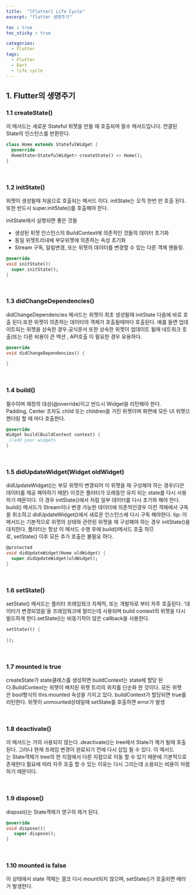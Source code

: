 ```yaml
---
title:  "[Flutter] Life Cycle"
excerpt: "flutter 생명주기"

toc : true
toc_sticky : true

categories:
  - Flutter
tags: 
  - Flutter
  - Dart
  - life cycle
---
```



## 1. Flutter의 생명주기


### 1.1 createState()

이 메서드는 새로운 Stateful 위젯을 만들 때 호출되며 필수 메서드입니다. 연결된 State의 인스턴스를 반환한다.

```dart
class Home extends StatefulWidget {
  @override
  HomeState<StatefulWidget> createState() => Home();
}
```
<br/>

### 1.2 initState()

위젯이 생성될때 처음으로 호출되는 메서드 이다. initState는 오직 한번 만 호출 된다. 또한 반드시 super.initState()를 호출해야 한다.

initState에서 실행되면 좋은 것들
 - 생성된 위젯 인스턴스의 BuildContext에 의존적인 것들의 데이터 초기화
 - 동일 위젯트리내에 부모위젯에 의존하는 속성 초기화
 - Stream 구독, 알림변경, 또는 위젯의 데이터를 변경할 수 있는 다른 객체 핸들링.

```dart
@override
void initState(){
  super.initState();
}
```

<br/>

### 1.3 didChangeDependencies()

didChangeDependencies 메서드는 위젯이 최초 생성될때 initState 다음에 바로 호출 된다.또한 위젯이 의존하는 데이터의 객체가 호출될때마다 호출된다. 예를 들면 업데이트되는 위젯을 상속한 경우.공식문서 또한 상속한 위젯이 업데이트 될때 네트워크 호출(또는 다른 비용이 큰 액션 , API호출 이 필요한 경우 유용하다.

```dart
@override
void didChangeDependencies() { 
 
}
```
<br/>

### 1.4 build()

필수이며 재정의 대상(@override)이고 반드시 Widget을 리턴해야 한다.
Padding, Center 조차도 child 또는 children을 가진 위젯이며 화면에 모든 UI 위젯으 랜더링 할 때 마다 호출한다.

```dart
@override
Widget build(BuildContext context) {
 //add your widgets
}
```

<br/>

### 1.5 didUpdateWidget(Widget oldWidget)

didUpdateWidget()는 부모 위젯이 변경되어 이 위젯을 재 구성해야 하는 경우(다은 데이터를 제공 해야하기 때문)
이것은 플러터가 오래동안 유지 되는 state를 다시 사용하기 때문이다. 이 경우 initState()에서 처럼 일부 데이터를 다시 초기화 해야 한다.
build() 메서드가 Stream이나 변경 가능한 데이터에 의존적인경우 이전 객체에서 구독을 취소하고 didUpdateWidget()에서 새로운 인스턴스에 다시 구독 해야한다.
tip: 이 메서드는 기본적으로 위젯의 상태와 관련된 위젯을 재 구성해야 하는 경우 initState()을 대치한다.
플러터는 항상 이 메서드 수행 후에 build()메서드 호출 하므로, setState() 이후 모든 추가 호출은 불필요 하다.

```dart
@protected
void didUpdateWidget(Home oldWidget) {
  super.didUpdateWidget(oldWidget);
}
```

<br/>

### 1.6 setState()

setState() 메서드는 플러터 프레임워크 자체적, 또는 개발자로 부터 자주 호출된다.
'데이터가 변경되었음’을 프레임워크에 알리는데 사용되며 build context의 위젯을 다시 빌드하게 한다.setState()는 비동기적이 않은 callback을 사용한다.

```dart
setState(() {
 
});
```

<br/>

### 1.7 mounted is true

createState가 state클래스를 생성하면 buildContext는 state에 할당 된다.BuildContext는 위젯이 배치된 위젯 트리의 위치를 단순화 한 것이다.
모든 위젯은 bool형식의 this.mounted 속성을 가지고 있다. buildContext가 할당되면 true를 리턴한다. 위젯이 unmounted상태일때 setState를 호출하면 error가 발생

<br/>

### 1.8 deactivate()
이 메서드는 거의 사용되지 않는다
.deactivate()는 tree에서 State가 제거 될때 호출 된다. 그러나 현재 프레임 변경이 완료되기 전에 다시 삽입 될 수 있다. 이 메서드는 State객체가 tree의 한 지점에서 다른 지점으로 이동 할 수 있기 때문에 기본적으로 존재한다.필요에 따라 자주 호출 할 수 있는 이유는 다시 그리는데 소용되는 비용이 저렴하기 때문이다.

<br/>

### 1.9 dispose()

dispost()는 State객체가 영구히 제거 된다.

```dart
@override
void dispose(){
   super.dispose();
}
```

<br/>

### 1.10 mounted is false

이 상태에서 state 객체는 결코 다시 mount되지 않으며, setState()가 호출되면 에러가 발생한다.




